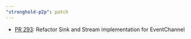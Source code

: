 ```yaml
---
"stronghold-p2p": patch
---
```


- [PR 293](https://github.com/iotaledger/stronghold.rs/pull/293): Refactor Sink and Stream implementation for EventChannel
